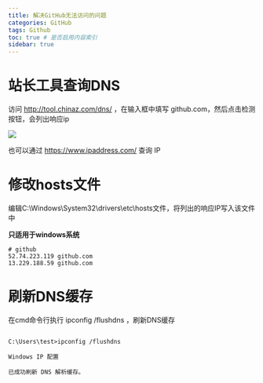 ```yaml
---
title: 解决GitHub无法访问的问题
categories: GitHub
tags: Github
toc: true # 是否启用内容索引
sidebar: true
---
```


# 站长工具查询DNS

访问 http://tool.chinaz.com/dns/ ，在输入框中填写 github.com，然后点击检测按钮，会列出响应ip

<img src="http://r9cax60vt.hd-bkt.clouddn.com/blog/old-1.png">

也可以通过 https://www.ipaddress.com/ 查询 IP

# 修改hosts文件

编辑C:\Windows\System32\drivers\etc\hosts文件，将列出的响应IP写入该文件中

**只适用于windows系统**

```
# github
52.74.223.119 github.com
13.229.188.59 github.com
```

# 刷新DNS缓存

在cmd命令行执行 ipconfig /flushdns ，刷新DNS缓存

```

C:\Users\test>ipconfig /flushdns
 
Windows IP 配置
 
已成功刷新 DNS 解析缓存。
```


